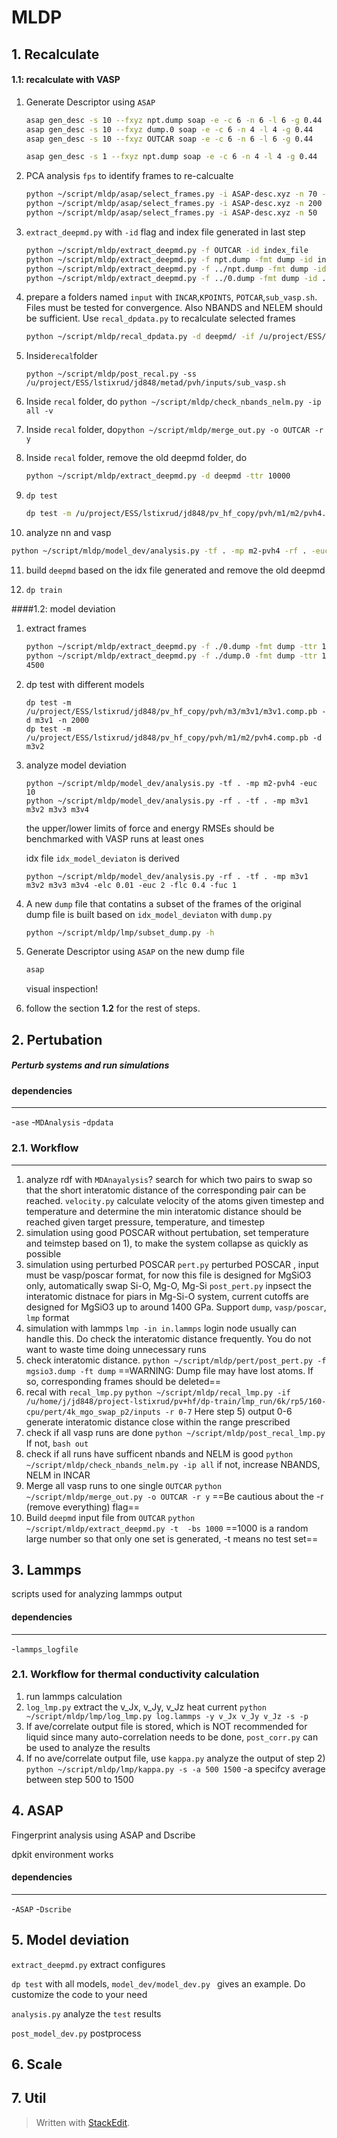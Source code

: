 # MLDP

## 1. Recalculate

#### 1.1:  recalculate with VASP

1. Generate Descriptor using `ASAP`

   ```bash
   asap gen_desc -s 10 --fxyz npt.dump soap -e -c 6 -n 6 -l 6 -g 0.44
   asap gen_desc -s 10 --fxyz dump.0 soap -e -c 6 -n 4 -l 4 -g 0.44
   asap gen_desc -s 10 --fxyz OUTCAR soap -e -c 6 -n 6 -l 6 -g 0.44
   
   asap gen_desc -s 1 --fxyz npt.dump soap -e -c 6 -n 4 -l 4 -g 0.44
   ```

2. PCA analysis `fps` to identify frames to re-calcualte

   ```bash
   python ~/script/mldp/asap/select_frames.py -i ASAP-desc.xyz -n 70 -s 10
   python ~/script/mldp/asap/select_frames.py -i ASAP-desc.xyz -n 200 -s 1
   python ~/script/mldp/asap/select_frames.py -i ASAP-desc.xyz -n 50
   ```

3. `extract_deepmd.py` with `-id` flag and index file generated in last step

   ```bash
   python ~/script/mldp/extract_deepmd.py -f OUTCAR -id index_file
   python ~/script/mldp/extract_deepmd.py -f npt.dump -fmt dump -id index_file
   python ~/script/mldp/extract_deepmd.py -f ../npt.dump -fmt dump -id ../test-frame-select-fps-n-50.index -st -t 5500
   python ~/script/mldp/extract_deepmd.py -f ../0.dump -fmt dump -id ../test-frame-select-fps-n-200.index -st -t 6500
   ```

4. prepare a folders named `input` with `INCAR`,`KPOINTS`, `POTCAR`,`sub_vasp.sh`. Files must be tested for convergence. Also NBANDS and NELEM should be sufficient. Use `recal_dpdata.py` to recalculate selected frames

   ```bash
   python ~/script/mldp/recal_dpdata.py -d deepmd/ -if /u/project/ESS/lstixrud/jd848/metad/pvh/inputs/inputs_
   ```

5. Inside`recal`folder

   `python ~/script/mldp/post_recal.py -ss /u/project/ESS/lstixrud/jd848/metad/pvh/inputs/sub_vasp.sh ` 

6. Inside `recal` folder, do `python ~/script/mldp/check_nbands_nelm.py -ip all -v`

7. Inside `recal` folder, do`python ~/script/mldp/merge_out.py -o OUTCAR -r y`

8. Inside `recal` folder, remove the old deepmd folder, do 

   ````bash
   python ~/script/mldp/extract_deepmd.py -d deepmd -ttr 10000
   ````

9. `dp test`

   ```bash
   dp test -m /u/project/ESS/lstixrud/jd848/pv_hf_copy/pvh/m1/m2/pvh4.comp.pb -d m2-pvh4
   ```

10. analyze nn and vasp

   ```bash
   python ~/script/mldp/model_dev/analysis.py -tf . -mp m2-pvh4 -rf . -euc 10 -n 163
   ```

11. build `deepmd` based on the idx file generated and remove the old deepmd

12. `dp train `



####1.2:  model deviation

1. extract frames

   ```bash
   python ~/script/mldp/extract_deepmd.py -f ./0.dump -fmt dump -ttr 1000000 -st -t 6500 
   python ~/script/mldp/extract_deepmd.py -f ./dump.0 -fmt dump -ttr 1000000 -t 3000 -st
   4500
   
   ```

2. dp test with different models

   ```
   dp test -m /u/project/ESS/lstixrud/jd848/pv_hf_copy/pvh/m3/m3v1/m3v1.comp.pb -d m3v1 -n 2000
   dp test -m /u/project/ESS/lstixrud/jd848/pv_hf_copy/pvh/m1/m2/pvh4.comp.pb -d m3v2
   ```

3. analyze model deviation

   ```
   python ~/script/mldp/model_dev/analysis.py -tf . -mp m2-pvh4 -euc 10 
   python ~/script/mldp/model_dev/analysis.py -rf . -tf . -mp m3v1 m3v2 m3v3 m3v4 
   ```

   the upper/lower limits of force and energy RMSEs should be benchmarked with VASP runs at least ones

   idx file `idx_model_deviaton` is derived

   ```
   python ~/script/mldp/model_dev/analysis.py -rf . -tf . -mp m3v1 m3v2 m3v3 m3v4 -elc 0.01 -euc 2 -flc 0.4 -fuc 1
   ```

   

4. A new `dump` file that contatins a subset of the frames of the original dump file is built based on  `idx_model_deviaton`  with `dump.py`

   ```bash
   python ~/script/mldp/lmp/subset_dump.py -h
   ```

   

5. Generate Descriptor using `ASAP` on the new dump file

   ```bash
   asap
   ```

   visual inspection!

6. follow the section **1.2** for the rest of steps.

   

## 2. Pertubation

##### Perturb systems and run simulations
#### dependencies
---------------------------
-`ase`
-`MDAnalysis`
-`dpdata`

### 2.1. Workflow
---------------------------
1. analyze rdf with `MDAnayalysis`? search for which two pairs to swap so that the short interatomic distance of the corresponding pair can be reached. `velocity.py` calculate velocity of the atoms given timestep and temperature and determine the min interatomic distance should be reached given target pressure, temperature, and timestep
2. simulation using good POSCAR without pertubation, set temperature and teimstep based on 1), to make the system collapse as quickly as possible
3. simulation using perturbed POSCAR
`pert.py` perturbed POSCAR , input must be vasp/poscar format, for now this file is designed for MgSiO3 only, automatically swap Si-O, Mg-O, Mg-Si
`post_pert.py` inpsect the interatomic distnace for piars in Mg-Si-O system, current cutoffs are designed for MgSiO3 up to around 1400 GPa. Support `dump`, `vasp/poscar`, `lmp` format
4. simulation with lammps
```lmp -in in.lammps``` login node usually can handle this. Do check the interatomic distance frequently. You do not want to waste time doing unnecessary runs
5. check interatomic distance.
  ```python ~/script/mldp/pert/post_pert.py -f mgsio3.dump -ft dump```
    ==WARNING: Dump file may have lost atoms. If so, corresponding frames should be deleted==
6. recal with `recal_lmp.py`
```python ~/script/mldp/recal_lmp.py -if /u/home/j/jd848/project-lstixrud/pv+hf/dp-train/lmp_run/6k/rp5/160-cpu/pert/4k_mgo_swap_p2/inputs -r 0-7```
Here step 5) output 0-6 generate interatomic distance close within the range prescribed
7. check if all vasp runs are done
```python ~/script/mldp/post_recal_lmp.py```
If not, `bash out`
8. check if all runs have sufficent nbands and NELM is good
```python ~/script/mldp/check_nbands_nelm.py -ip all```
if not, increase NBANDS, NELM in INCAR
9. Merge all vasp runs to one single `OUTCAR`
  ```python ~/script/mldp/merge_out.py -o OUTCAR -r y``` 
    ==Be cautious about the -r (remove everything) flag==
10. Build `deepmd` input file from `OUTCAR`
  ```python ~/script/mldp/extract_deepmd.py -t  -bs 1000```
    ==1000 is a random large number so that only one set is generated, -t means no test set==


## 3. Lammps
scripts used for analyzing lammps output
#### dependencies
---------------------------
-`lammps_logfile`
### 2.1. Workflow for thermal conductivity calculation
1. run lammps calculation 
2. `log_lmp.py` extract the v_Jx, v_Jy, v_Jz heat current 
```python ~/script/mldp/lmp/log_lmp.py log.lammps -y v_Jx v_Jy v_Jz -s -p```
4. If ave/correlate output file is stored, which is NOT recommended for liquid since many auto-correlation needs to be done, `post_corr.py` can be used to analyze the results
5. If no ave/correlate output file, use `kappa.py` analyze the output of step 2)
```python ~/script/mldp/lmp/kappa.py -s -a 500 1500```
-a specifcy average between step 500 to 1500
 ## 4. ASAP
Fingerprint analysis using ASAP and Dscribe

dpkit environment works

#### dependencies
---------------------------
-`ASAP`
-`Dscribe`

## 5. Model deviation 

`extract_deepmd.py` extract configures

`dp test` with all models, `model_dev/model_dev.py ` gives an example. Do customize the code to your need

`analysis.py` analyze the `test` results

`post_model_dev.py` postprocess 



## 6. Scale

## 7. Util
> Written with [StackEdit](https://stackedit.io/).
